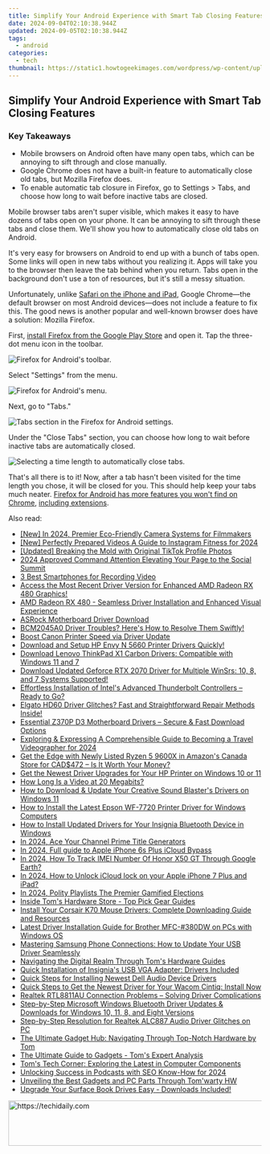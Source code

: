 ```yaml
---
title: Simplify Your Android Experience with Smart Tab Closing Features
date: 2024-09-04T02:10:38.944Z
updated: 2024-09-05T02:10:38.944Z
tags:
  - android
categories:
  - tech
thumbnail: https://static1.howtogeekimages.com/wordpress/wp-content/uploads/2023/12/android_close_tabs-transformed.png
---
```


## Simplify Your Android Experience with Smart Tab Closing Features

### Key Takeaways

* Mobile browsers on Android often have many open tabs, which can be annoying to sift through and close manually.
* Google Chrome does not have a built-in feature to automatically close old tabs, but Mozilla Firefox does.
* To enable automatic tab closure in Firefox, go to Settings > Tabs, and choose how long to wait before inactive tabs are closed.

 Mobile browser tabs aren't super visible, which makes it easy to have dozens of tabs open on your phone. It can be annoying to sift through these tabs and close them. We'll show you how to automatically close old tabs on Android.

 It's very easy for browsers on Android to end up with a bunch of tabs open. Some links will open in new tabs without you realizing it. Apps will take you to the browser then leave the tab behind when you return. Tabs open in the background don't use a ton of resources, but it's still a messy situation.

 Unfortunately, unlike [Safari on the iPhone and iPad](https://location-social.techidaily.com/3-things-you-must-know-about-fake-snapchat-location-on-oneplus-nord-3-5g-drfone-by-drfone-virtual-android/), Google Chrome—the default browser on most Android devices—does not include a feature to fix this. The good news is another popular and well-known browser does have a solution: Mozilla Firefox.

 First, [install Firefox from the Google Play Store](https://www.anrdoezrs.net/links/3607085/type/dlg/sid/UUhtgUeUpU207129/https://play.google.com/store/apps/details?id=org.mozilla.firefox&hl=en%5FUS&gl=US) and open it. Tap the three-dot menu icon in the toolbar.

![Firefox for Android's toolbar.](https://static1.howtogeekimages.com/wordpress/wp-content/uploads/2023/12/screenshot_2023-12-12-17-16-54-68_3aea4af51f236e4932235fdada7d1643.jpg) 

 Select "Settings" from the menu.

![Firefox for Android's menu.](https://static1.howtogeekimages.com/wordpress/wp-content/uploads/2023/12/screenshot_2023-12-12-17-17-03-44_3aea4af51f236e4932235fdada7d1643.jpg) 

 Next, go to "Tabs."

![Tabs section in the Firefox for Android settings.](https://static1.howtogeekimages.com/wordpress/wp-content/uploads/2023/12/screenshot_2023-12-12-17-17-15-21_3aea4af51f236e4932235fdada7d1643.jpg) 

 Under the "Close Tabs" section, you can choose how long to wait before inactive tabs are automatically closed.

![Selecting a time length to automatically close tabs.](https://static1.howtogeekimages.com/wordpress/wp-content/uploads/2023/12/screenshot_2023-12-12-17-17-30-15_3aea4af51f236e4932235fdada7d1643.jpg) 

 That's all there is to it! Now, after a tab hasn't been visited for the time length you chose, it will be closed for you. This should help keep your tabs much neater. [Firefox for Android has more features you won't find on Chrome](https://howto.techidaily.com/8-workable-fixes-to-the-sim-not-provisioned-mm2-error-on-samsung-galaxy-a14-5g-drfone-by-drfone-fix-android-problems-fix-android-problems/), [including extensions](https://bypass-frp.techidaily.com/in-2024-easy-guide-to-itel-p55-frp-bypass-with-best-methods-by-drfone-android/).

<ins class="adsbygoogle"
     style="display:block"
     data-ad-format="autorelaxed"
     data-ad-client="ca-pub-7571918770474297"
     data-ad-slot="1223367746"></ins>



<ins class="adsbygoogle"
     style="display:block"
     data-ad-client="ca-pub-7571918770474297"
     data-ad-slot="8358498916"
     data-ad-format="auto"
     data-full-width-responsive="true"></ins>

<span class="atpl-alsoreadstyle">Also read:</span>
<div><ul>
<li><a href="https://digital-screen-recording.techidaily.com/new-in-2024-premier-eco-friendly-camera-systems-for-filmmakers/"><u>[New] In 2024, Premier Eco-Friendly Camera Systems for Filmmakers</u></a></li>
<li><a href="https://instagram-clips.techidaily.com/new-perfectly-prepared-videos-a-guide-to-instagram-fitness-for-2024/"><u>[New] Perfectly Prepared Videos  A Guide to Instagram Fitness for 2024</u></a></li>
<li><a href="https://tiktok-video-recordings.techidaily.com/updated-breaking-the-mold-with-original-tiktok-profile-photos/"><u>[Updated] Breaking the Mold with Original TikTok Profile Photos</u></a></li>
<li><a href="https://facebook-video-content.techidaily.com/2024-approved-command-attention-elevating-your-page-to-the-social-summit/"><u>2024 Approved  Command Attention  Elevating Your Page to the Social Summit</u></a></li>
<li><a href="https://fox-helps.techidaily.com/3-best-smartphones-for-recording-video/"><u>3 Best Smartphones for Recording Video</u></a></li>
<li><a href="https://hardware-help.techidaily.com/access-the-most-recent-driver-version-for-enhanced-amd-radeon-rx-480-graphics/"><u>Access the Most Recent Driver Version for Enhanced AMD Radeon RX 480 Graphics!</u></a></li>
<li><a href="https://hardware-help.techidaily.com/amd-radeon-rx-480-seamless-driver-installation-and-enhanced-visual-experience/"><u>AMD Radeon RX 480 - Seamless Driver Installation and Enhanced Visual Experience</u></a></li>
<li><a href="https://hardware-help.techidaily.com/asrock-motherboard-driver-download/"><u>ASRock Motherboard Driver Download</u></a></li>
<li><a href="https://hardware-help.techidaily.com/bcm2045a0-driver-troubles-heres-how-to-resolve-them-swiftly/"><u>BCM2045A0 Driver Troubles? Here's How to Resolve Them Swiftly!</u></a></li>
<li><a href="https://driver-install.techidaily.com/boost-canon-printer-speed-via-driver-update/"><u>Boost Canon Printer Speed via Driver Update</u></a></li>
<li><a href="https://hardware-help.techidaily.com/download-and-setup-hp-envy-n-5660-printer-drivers-quickly/"><u>Download and Setup HP Envy N 5660 Printer Drivers Quickly!</u></a></li>
<li><a href="https://hardware-help.techidaily.com/download-lenovo-thinkpad-x1-carbon-drivers-compatible-with-windows-11-and-7/"><u>Download Lenovo ThinkPad X1 Carbon Drivers: Compatible with Windows 11 and 7</u></a></li>
<li><a href="https://hardware-help.techidaily.com/download-updated-geforce-rtx-2070-driver-for-multiple-winsrs-10-8-and-7-systems-supported/"><u>Download Updated Geforce RTX 2070 Driver for Multiple WinSrs: 10, 8, and 7 Systems Supported!</u></a></li>
<li><a href="https://hardware-help.techidaily.com/effortless-installation-of-intels-advanced-thunderbolt-controllers-ready-to-go/"><u>Effortless Installation of Intel's Advanced Thunderbolt Controllers – Ready to Go?</u></a></li>
<li><a href="https://hardware-help.techidaily.com/1722955305014-elgato-hd60-driver-glitches-fast-and-straightforward-repair-methods-inside/"><u>Elgato HD60 Driver Glitches? Fast and Straightforward Repair Methods Inside!</u></a></li>
<li><a href="https://hardware-help.techidaily.com/essential-z370p-d3-motherboard-drivers-secure-and-fast-download-options/"><u>Essential Z370P D3 Motherboard Drivers – Secure & Fast Download Options</u></a></li>
<li><a href="https://youtube-stream.techidaily.com/exploring-and-expressing-a-comprehensible-guide-to-becoming-a-travel-videographer-for-2024/"><u>Exploring & Expressing  A Comprehensible Guide to Becoming a Travel Videographer for 2024</u></a></li>
<li><a href="https://hardware-help.techidaily.com/get-the-edge-with-newly-listed-ryzen-5-9600x-in-amazons-canada-store-for-cad472-is-it-worth-your-money/"><u>Get the Edge with Newly Listed Ryzen 5 9600X in Amazon's Canada Store for CAD$472 – Is It Worth Your Money?</u></a></li>
<li><a href="https://hardware-help.techidaily.com/get-the-newest-driver-upgrades-for-your-hp-printer-on-windows-10-or-11/"><u>Get the Newest Driver Upgrades for Your HP Printer on Windows 10 or 11</u></a></li>
<li><a href="https://extra-resources.techidaily.com/how-long-is-a-video-at-20-megabits/"><u>How Long Is a Video at 20 Megabits?</u></a></li>
<li><a href="https://hardware-help.techidaily.com/how-to-download-and-update-your-creative-sound-blasters-drivers-on-windows-11/"><u>How to Download & Update Your Creative Sound Blaster's Drivers on Windows 11</u></a></li>
<li><a href="https://hardware-help.techidaily.com/how-to-install-the-latest-epson-wf-7720-printer-driver-for-windows-computers/"><u>How to Install the Latest Epson WF-7720 Printer Driver for Windows Computers</u></a></li>
<li><a href="https://hardware-help.techidaily.com/how-to-install-updated-drivers-for-your-insignia-bluetooth-device-in-windows/"><u>How to Install Updated Drivers for Your Insignia Bluetooth Device in Windows</u></a></li>
<li><a href="https://extra-information.techidaily.com/in-2024-ace-your-channel-prime-title-generators/"><u>In 2024, Ace Your Channel  Prime Title Generators</u></a></li>
<li><a href="https://activate-lock.techidaily.com/in-2024-full-guide-to-apple-iphone-6s-plus-icloud-bypass-by-drfone-ios/"><u>In 2024, Full guide to Apple iPhone 6s Plus iCloud Bypass</u></a></li>
<li><a href="https://unlock-android.techidaily.com/in-2024-how-to-track-imei-number-of-honor-x50-gt-through-google-earth-by-drfone-android/"><u>In 2024, How To Track IMEI Number Of Honor X50 GT Through Google Earth?</u></a></li>
<li><a href="https://activate-lock.techidaily.com/in-2024-how-to-unlock-icloud-lock-on-your-apple-iphone-7-plus-and-ipad-by-drfone-ios/"><u>In 2024, How to Unlock iCloud lock on your Apple iPhone 7 Plus and iPad?</u></a></li>
<li><a href="https://screen-recording.techidaily.com/in-2024-polity-playlists-the-premier-gamified-elections/"><u>In 2024, Polity Playlists  The Premier Gamified Elections</u></a></li>
<li><a href="https://hardware-help.techidaily.com/inside-toms-hardware-store-top-pick-gear-guides/"><u>Inside Tom's Hardware Store - Top Pick Gear Guides</u></a></li>
<li><a href="https://hardware-help.techidaily.com/install-your-corsair-k70-mouse-drivers-complete-downloading-guide-and-resources/"><u>Install Your Corsair K70 Mouse Drivers: Complete Downloading Guide and Resources</u></a></li>
<li><a href="https://hardware-help.techidaily.com/latest-driver-installation-guide-for-brother-mfc-380dw-on-pcs-with-windows-os/"><u>Latest Driver Installation Guide for Brother MFC-#380DW on PCs with Windows OS</u></a></li>
<li><a href="https://hardware-help.techidaily.com/mastering-samsung-phone-connections-how-to-update-your-usb-driver-seamlessly/"><u>Mastering Samsung Phone Connections: How to Update Your USB Driver Seamlessly</u></a></li>
<li><a href="https://hardware-help.techidaily.com/navigating-the-digital-realm-through-toms-hardware-guides/"><u>Navigating the Digital Realm Through Tom's Hardware Guides</u></a></li>
<li><a href="https://hardware-help.techidaily.com/quick-installation-of-insignias-usb-vga-adapter-drivers-included/"><u>Quick Installation of Insignia's USB VGA Adapter: Drivers Included</u></a></li>
<li><a href="https://hardware-help.techidaily.com/quick-steps-for-installing-newest-dell-audio-device-drivers/"><u>Quick Steps for Installing Newest Dell Audio Device Drivers</u></a></li>
<li><a href="https://hardware-help.techidaily.com/quick-steps-to-get-the-newest-driver-for-your-wacom-cintiq-install-now/"><u>Quick Steps to Get the Newest Driver for Your Wacom Cintiq: Install Now</u></a></li>
<li><a href="https://hardware-help.techidaily.com/realtek-rtl8811au-connection-problems-solving-driver-complications/"><u>Realtek RTL8811AU Connection Problems – Solving Driver Complications</u></a></li>
<li><a href="https://hardware-help.techidaily.com/step-by-step-microsoft-windows-bluetooth-driver-updates-and-downloads-for-windows-10-11-8-and-eight-versions/"><u>Step-by-Step Microsoft Windows Bluetooth Driver Updates & Downloads for Windows 10, 11, 8, and Eight Versions</u></a></li>
<li><a href="https://hardware-help.techidaily.com/step-by-step-resolution-for-realtek-alc887-audio-driver-glitches-on-pc/"><u>Step-by-Step Resolution for Realtek ALC887 Audio Driver Glitches on PC</u></a></li>
<li><a href="https://hardware-help.techidaily.com/the-ultimate-gadget-hub-navigating-through-top-notch-hardware-by-tom/"><u>The Ultimate Gadget Hub: Navigating Through Top-Notch Hardware by Tom</u></a></li>
<li><a href="https://hardware-help.techidaily.com/the-ultimate-guide-to-gadgets-toms-expert-analysis/"><u>The Ultimate Guide to Gadgets - Tom's Expert Analysis</u></a></li>
<li><a href="https://hardware-help.techidaily.com/toms-tech-corner-exploring-the-latest-in-computer-components/"><u>Tom's Tech Corner: Exploring the Latest in Computer Components</u></a></li>
<li><a href="https://some-tips.techidaily.com/unlocking-success-in-podcasts-with-seo-know-how-for-2024/"><u>Unlocking Success in Podcasts with SEO Know-How for 2024</u></a></li>
<li><a href="https://hardware-help.techidaily.com/unveiling-the-best-gadgets-and-pc-parts-through-tomwarty-hw/"><u>Unveiling the Best Gadgets and PC Parts Through Tom'warty HW</u></a></li>
<li><a href="https://hardware-help.techidaily.com/upgrade-your-surface-book-drives-easy-downloads-included/"><u>Upgrade Your Surface Book Drives Easy - Downloads Included!</u></a></li>
</ul></div>

<!-- affiliate ads begin -->
<a href="https://aligracehair.sjv.io/c/5597632/2115951/19272" target="_top" id="2115951">
  <img src="//a.impactradius-go.com/display-ad/19272-2115951" border="0" alt="https://techidaily.com" width="728" height="90"/>
</a>
<img height="0" width="0" src="https://aligracehair.sjv.io/i/5597632/2115951/19272" style="position:absolute;visibility:hidden;" border="0" />
<!-- affiliate ads end -->